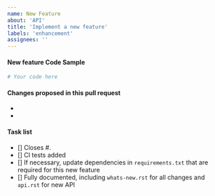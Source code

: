 ```yaml
---
name: New Feature
about: 'API'
title: 'Implement a new feature'
labels: 'enhancement'
assignees: ''
---
```


<!-- Description of the new feature -->


#### New feature Code Sample
<!-- Describe the new feature API here -->

```python
# Your code here

```

#### Changes proposed in this pull request

-
-

#### Task list
- [] Closes #. 
- [] CI tests added
- [] If necessary, update dependencies in ``requirements.txt`` that are required for this new feature
- [] Fully documented, including ``whats-new.rst`` for all changes and ``api.rst`` for new API